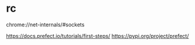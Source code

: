 # rc

chrome://net-internals/#sockets

https://docs.prefect.io/tutorials/first-steps/
https://pypi.org/project/prefect/

